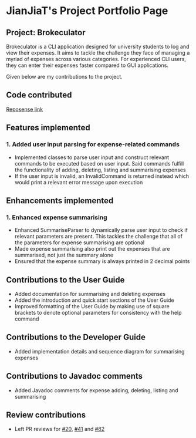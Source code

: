 # JianJiaT's Project Portfolio Page

## Project: Brokeculator

Brokeculator is a CLI application designed for university students to log and view their
expenses. It aims to tackle the challenge they face of managing a myriad of expenses across various categories. For
experienced CLI users, they can enter their expenses faster compared to GUI applications.

Given below are my contributions to the project.

## Code contributed
[Reposense link](https://nus-cs2113-ay2324s2.github.io/tp-dashboard/?search=jianjiat&breakdown=true&sort=groupTitle%20dsc&sortWithin=title&since=2024-02-23&timeframe=commit&mergegroup=&groupSelect=groupByRepos&checkedFileTypes=docs~functional-code~test-code~other)

## Features implemented
### 1. Added user input parsing for expense-related commands
* Implemented classes to parse user input and construct relevant commands to be executed based on user input. Said commands
fulfill the functionality of adding, deleting, listing and summarising expenses
* If the user input is invalid, an InvalidCommand is returned instead which would print a relevant error message upon execution

## Enhancements implemented
### 1. Enhanced expense summarising
* Enhanced SummariseParser to dynamically parse user input to check if relevant parameters are present. This tackles the 
challenge that all of the parameters for expense summarising are optional
* Made expense summarising also print out the expenses that are summarised, not just the summary alone
* Ensured that the expense summary is always printed in 2 decimal points

## Contributions to the User Guide
* Added documentation for summarising and deleting expenses
* Added the introduction and quick start sections of the User Guide
* Improved formatting of the User Guide by making use of square brackets to denote optional parameters for consistency with
the help command

## Contributions to the Developer Guide
* Added implementation details and sequence diagram for summarising expenses

## Contributions to Javadoc comments
* Added Javadoc comments for expense adding, deleting, listing and summarising

## Review contributions
* Left PR reviews for [#20](https://github.com/AY2324S2-CS2113-F14-1/tp/pull/20), 
[#41](https://github.com/AY2324S2-CS2113-F14-1/tp/pull/41) and [#82](https://github.com/AY2324S2-CS2113-F14-1/tp/pull/82)
